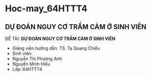 # Hoc-may_64HTTT4
DỰ ĐOÁN NGUY CƠ TRẦM CẢM Ở SINH VIÊN
---
ĐỀ TÀI:
**DỰ ĐOÁN NGUY CƠ TRẦM CẢM Ở SINH VIÊN**
- Giảng viên hướng dẫn: TS. Tạ Quang Chiểu
- Sinh viên:
- Nguyễn Thị Phương Anh
- Nguyễn Minh Hiếu
- Lớp: 64HTTT4
